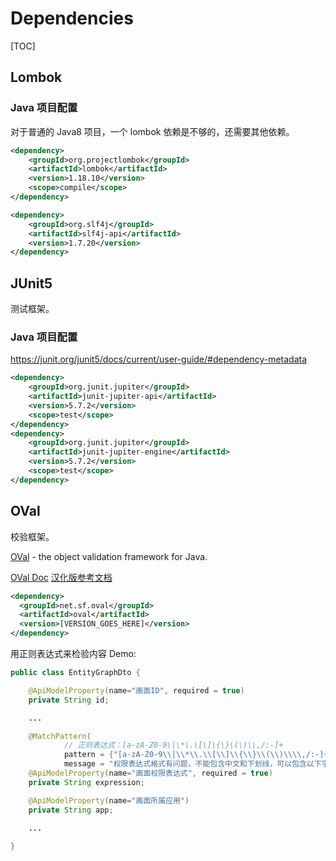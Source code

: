 # Dependencies

[TOC]

## Lombok

### Java 项目配置

对于普通的 Java8 项目，一个 lombok 依赖是不够的，还需要其他依赖。

```xml
<dependency>
    <groupId>org.projectlombok</groupId>
    <artifactId>lombok</artifactId>
    <version>1.18.10</version>
    <scope>compile</scope>
</dependency>

<dependency>
    <groupId>org.slf4j</groupId>
    <artifactId>slf4j-api</artifactId>
    <version>1.7.20</version>
</dependency>
```

## JUnit5

测试框架。

### Java 项目配置

https://junit.org/junit5/docs/current/user-guide/#dependency-metadata

```xml
<dependency>
    <groupId>org.junit.jupiter</groupId>
    <artifactId>junit-jupiter-api</artifactId>
    <version>5.7.2</version>
    <scope>test</scope>
</dependency>
<dependency>
    <groupId>org.junit.jupiter</groupId>
    <artifactId>junit-jupiter-engine</artifactId>
    <version>5.7.2</version>
    <scope>test</scope>
</dependency>
```

## OVal

校验框架。

[OVal](https://sebthom.github.io/oval/USERGUIDE.html) - the object validation framework for Java.

[OVal Doc](https://javadoc.io/doc/net.sf.oval/oval/latest/index.html)  [汉化版参考文档](https://blog.csdn.net/neweastsun/article/details/49154337/)

```xml
<dependency>
  <groupId>net.sf.oval</groupId>
  <artifactId>oval</artifactId>
  <version>[VERSION_GOES_HERE]</version>
</dependency>
```

用正则表达式来检验内容 Demo:

```java
public class EntityGraphDto {

    @ApiModelProperty(name="画面ID", required = true)
    private String id;

    ...

    @MatchPattern(
            // 正则表达式：[a-zA-Z0-9\|\*\.\[\]\{\}\(\)\\,/:-]+
            pattern = {"[a-zA-Z0-9\\|\\*\\.\\[\\]\\{\\}\\(\\)\\\\,/:-]+"},
            message = "权限表达式格式有问题，不能包含中文和下划线，可以包含以下字符：| * . [] {} () \\ , / : -")
    @ApiModelProperty(name="画面权限表达式", required = true)
    private String expression;

    @ApiModelProperty(name="画面所属应用")
    private String app;
		
    ...

}
```



